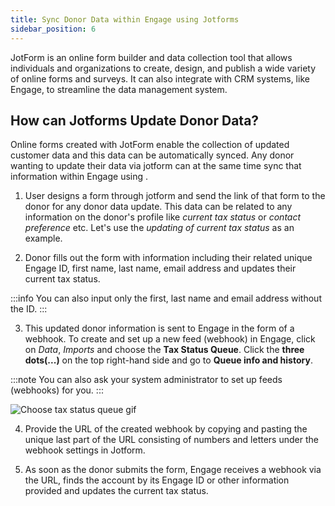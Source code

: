 ```yaml
---
title: Sync Donor Data within Engage using Jotforms
sidebar_position: 6
---
```


JotForm is an online form builder and data collection tool that allows individuals and organizations to create, design, and publish a wide variety of online forms and surveys. It can also integrate with CRM systems, like Engage, to streamline the data management system.

## How can Jotforms Update Donor Data?

Online forms created with JotForm enable the collection of updated customer data and this data can be automatically synced. Any donor wanting to update their data via jotform can at the same time sync that information within Engage using <K2Link route="docs/category/developers--designers/" text="webhooks" isInternal/>.

1. User designs a form through jotform and send the link of that form to the donor for any donor data update. This data can be related to any information on the donor's profile like *current tax status* or *contact preference* etc. Let's use the *updating of current tax status* as an example.

2. Donor fills out the form with information including their related unique Engage ID, first name, last name, email address and updates their current tax status.

:::info
You can also input only the first, last name and email address without the ID.
:::

3. This updated donor information is sent to Engage in the form of a webhook. To create and set up a new feed (webhook) in Engage, click on *Data*, *Imports* and choose the **Tax Status Queue**. Click the **three dots(...)** on the top right-hand side and go to **Queue info and history**.

:::note
You can also ask your system administrator to set up feeds (webhooks) for you.
:::

![Choose tax status queue gif](./choose-tax-status-queue.gif)

4. Provide the URL of the created webhook by copying and pasting the unique last part of the URL consisting of numbers and letters under the webhook settings in Jotform.

5. As soon as the donor submits the form, Engage receives a webhook via the URL, finds the account by its Engage ID or other information provided and updates the current tax status.